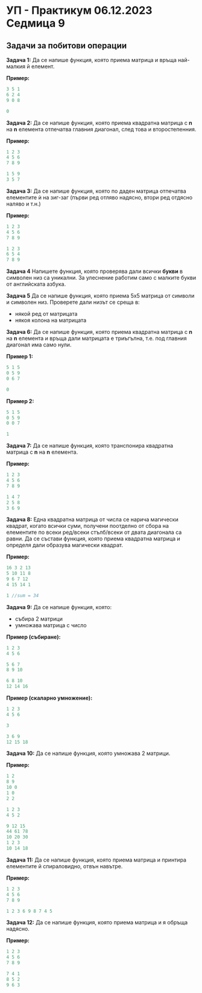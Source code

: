 # УП - Практикум 06.12.2023 Седмица 9

## Задачи за побитови операции

**Задача 1:** Да се напише функция, която приема матрица и връща най-малкия й елемент.

**Пример:**
```c++
3 5 1 
6 2 4
9 0 8
```
```c++
0
```

**Задача 2:** Да се напише функция, която приема квадратна матрица с **n** на **n** елемента отпечатва главния диагонал, след това и второстепенния.

**Пример:**
```c++
1 2 3
4 5 6
7 8 9
```
```c++
1 5 9
3 5 7
```

**Задача 3:** Да се напише функция, която по даден матрица отпечатва елементите ѝ на зиг-заг (първи ред отляво надясно, втори ред отдясно наляво и т.н.)

**Пример:**
```c++
1 2 3
4 5 6
7 8 9
```
```c++
1 2 3 
6 5 4
7 8 9
```
**Задача 4**
Напишете функция, която проверява дали всички **букви** в символен низ са уникални. За улеснение работим само с малките букви от английската азбука.

**Задача 5**
Да се напише функция, която приема 5х5 матрица от символи и символен низ. Проверете дали низът се среща в:
* някой ред от матрицата
* някоя колона на матрицата

**Задача 6:** Да се напише функция, която приема квадратна матрица с **n** на **n** елемента и връща дали матрицата е триъгълна, т.е. под главния диагонал има само нули.

**Пример 1:**
```c++
5 1 5 
0 5 9
0 6 7
```
```c++
0
```

**Пример 2:**
```c++
5 1 5 
0 5 9
0 0 7
```
```c++
1
```

**Задача 7:** Да се напише функция, която транспонира квадратна матрица с **n** на **n** елемента.

**Пример:**
```c++
1 2 3 
4 5 6 
7 8 9
```
```c++
1 4 7
2 5 8
3 6 9
```

**Задача 8:** Една квадратна матрица от числа се нарича магически квадрат, когато всички суми, получени поотделно от сбора на елементите по всеки ред/всеки стълб/всеки от двата диагонала са равни. Да се състави функция, която приема квадратна матрица и определя дали образува магически квадрат. 

**Пример:**
```c++
16 3 2 13
5 10 11 8
9 6 7 12
4 15 14 1
```
```c++
1 //sum = 34
```

**Задача 9:** Да се напише функция, която:
- събира 2 матрици
- умножава матрица с число

**Пример (събиране):**
```c++
1 2 3  
4 5 6

5 6 7
8 9 10
```
```c++
6 8 10
12 14 16
```

**Пример (скаларно умножение):**

```c++
1 2 3  
4 5 6

3
```
```c++
3 6 9
12 15 18
```

**Задача 10:** Да се напише функция, която умножава 2 матрици.

**Пример:**
```c++
1 2
8 9
10 0
1 0
2 2

1 2 3 
4 5 2
```
```c++
9 12 15
44 61 78
10 20 30
1 2 3
10 14 18
```

**Задача 11:** Да се напише функция, която приема матрица и принтира елементите й спираловидно, отвън навътре.

**Пример:**
```c++
1 2 3 
4 5 6
7 8 9
```
```c++
1 2 3 6 9 8 7 4 5
```

**Задача 12:** Да се напише функция, която приема матрица и я обръща надясно.

**Пример:**
```c++
1 2 3 
4 5 6
7 8 9
```
```c++
7 4 1
8 5 2
9 6 3
```